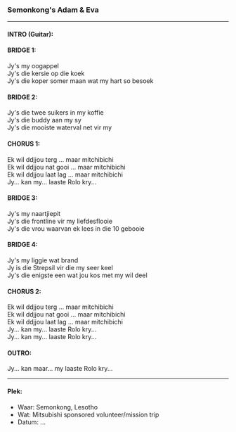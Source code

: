 
### Semonkong's Adam & Eva

---

#### INTRO (Guitar):<br />

#### BRIDGE 1:<br />
Jy's my oogappel<br />
Jy's die kersie op die koek<br />
Jy's die koper somer maan wat my hart so besoek<br />

#### BRIDGE 2:<br />
Jy's die twee suikers in my koffie<br />
Jy's die buddy aan my sy<br />
Jy's die mooiste waterval net vir my<br />

#### CHORUS 1:<br />
Ek wil ddjjou terg ... maar mitchibichi<br />
Ek wil ddjjou nat gooi ... maar mitchibichi<br />
Ek wil ddjjou laat lag ... maar mitchibichi<br />
Jy... kan my... laaste Rolo kry...<br />

#### BRIDGE 3:<br />
Jy's my naartjiepit<br />
Jy's die frontline vir my liefdesflooie<br />
Jy's die vrou waarvan ek lees in die 10 gebooie<br />

#### BRIDGE 4:<br />
Jy's my liggie wat brand<br />
Jy is die Strepsil vir die my seer keel<br />
Jy's die enigste een wat jou kos met my wil deel<br />

#### CHORUS 2:<br />
Ek wil ddjjou terg ... maar mitchibichi<br />
Ek wil ddjjou nat gooi ... maar mitchibichi<br />
Ek wil ddjjou laat lag ... maar mitchibichi<br />
Jy... kan my... laaste Rolo kry...<br />
Jy... kan my... laaste Rolo kry...<br />

#### OUTRO:<br />
Jy... kan maar... my laaste Rolo kry...<br />


---

#### Plek:<br />
* Waar: Semonkong, Lesotho<br />
* Wat: Mitsubishi sponsored volunteer/mission trip<br />
* Datum: ...<br />

